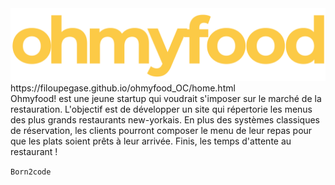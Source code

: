 <img src="Maquettes_P3/Maquettes-Planches/Logo-ohmyfood.png" href="home.html" alt="Logo OHMYFOOD"/>
https://filoupegase.github.io/ohmyfood_OC/home.html </br>
Ohmyfood! est une jeune startup qui voudrait s'imposer sur le marché de la restauration. L'objectif est de développer un site qui répertorie les menus des plus grands restaurants new-yorkais. En plus des systèmes classiques de réservation, les clients pourront composer le menu de leur repas pour que les plats soient prêts à leur arrivée. Finis, les temps d'attente au restaurant !


<code>Born2code</code>
